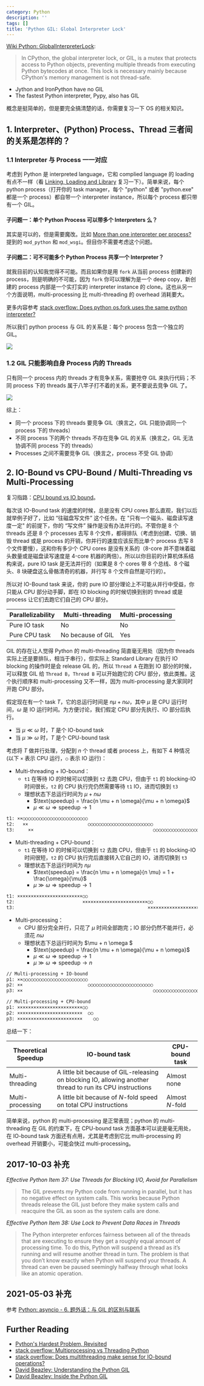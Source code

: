 ```yaml
---
category: Python
description: ''
tags: []
title: 'Python GIL: Global Interpreter Lock'
---
```


[GIL-vs-Process]: https://farm5.staticflickr.com/4362/36824252206_bd6fe5a2e6_z_d.jpg
[GIL-vs-Thread]: https://farm5.staticflickr.com/4434/36872027291_1003ba8dc5_z_d.jpg

[Wiki Python: GlobalInterpreterLock](https://wiki.python.org/moin/GlobalInterpreterLock):

> In CPython, the global interpreter lock, or GIL, is a mutex that protects access to Python objects, preventing multiple threads from executing Python bytecodes at once. This lock is necessary mainly because CPython's memory management is not thread-safe.

- Jython and IronPython have no GIL
- The fastest Python interpreter, Pypy, also has GIL

概念是挺简单的，但是要完全搞清楚的话，你需要复习一下 OS 的相关知识。

## 1. Interpreter、(Python) Process、Thread 三者间的关系是怎样的？

### 1.1 Interpreter 与 Process 一一对应

考虑到 Python 是 interpreted language，它和 complied language 的 loading 有点不一样（看 [Linking, Loading and Library](/os/2016/06/29/linking-loading-and-library) 复习一下）。简单来说，每个 python process（打开你的 task manager，每个 "python" 或者 "python.exe" 都是一个 process）都自带一个 interpreter instance，所以每个 process 都只带有一个 GIL。

#### 子问题一：单个 Python Process 可以带多个 Interpreters 么？

其实是可以的，但是需要魔改。比如 [More than one interpreter per process?](https://bytes.com/topic/python/answers/750015-more-than-one-interpreter-per-process) 提到的 `mod_python` 和 `mod_wsgi`。但目你不需要考虑这个问题。

#### 子问题二：可不可能多个 Python Process 共享一个 Interpreter？

就我目前的认知我觉得不可能。而且如果你是用 `fork` 从当前 process 创建新的 process，则是明确的不可能，因为 `fork` 你可以理解为是一个 deep copy，新创建的 process 内部是一个实打实的 interpreter instance 的 clone。这也从另一个方面说明，multi-processing 比 multi-threading 的 overhead 消耗要大。

更多内容参考 [stack overflow: Does python os.fork uses the same python interpreter?](https://stackoverflow.com/questions/30157895/does-python-os-fork-uses-the-same-python-interpreter)

所以我们 python process 与 GIL 的关系是：每个 process 包含一个独立的 GIL。

![][GIL-vs-Process]

### 1.2 GIL 只能影响自身 Process 内的 Threads

只有同一个 process 内的 threads 才有竞争关系，需要抢夺 GIL 来执行代码；不同 process 下的 threads 属于八竿子打不着的关系，更不要说去竞争 GIL 了。

![][GIL-vs-Thread]

综上：

- 同一个 process 下的 threads 要竞争 GIL（换言之，GIL 只能协调同一个 process 下的 threads）
- 不同 process 下的两个 threads 不存在竞争 GIL 的关系（换言之，GIL 无法协调不同 process 下的 threads）
- Processes 之间不需要竞争 GIL（换言之，process 不受 GIL 协调）

## 2. IO-Bound vs CPU-Bound / Multi-Threading vs Multi-Processing

复习指路：[CPU bound vs IO bound](/os/2017/03/20/cpu-bound-vs-io-bound)。

每次谈 IO-Bound task 的速度的时候，总是没有 CPU cores 那么直观，我们以后就举例子好了，比如 “往磁盘写文件” 这个任务。在 "只有一个磁头、磁盘读写速度一定" 的前提下，你的 “写文件” 操作是没有办法并行的。不管你是 8 个 threads 还是 8 个 processes 去写 8 个文件，都得排队（考虑到创建、切换、销毁 thread 或是 process 的开销，你并行的速度应该反而比单个 process 去写 8 个文件要慢），这和你有多少个 CPU cores 是没有关系的（8-core 并不意味着磁头数量或是磁盘读写速度是 4-core 机器的两倍）。所以以你目前的计算机体系结构来说，pure IO task 是无法并行的（如果是 8 个 cores 带 8 个总线、8 个磁头、8 块硬盘这么骨骼清奇的机器，并行写 8 个文件自然是可行的）。

所以对 IO-Bound task 来说，你的 pure IO 部分理论上不可能从并行中受益，你只能从 CPU 部分动手脚，即在 IO blocking 的时候切换到别的 thread 或是 process 让它们去跑它们自己的 CPU 部分。

| Parallelizability | Multi-threading   | Multi-processing |
|-------------------|-------------------|------------------|
| Pure IO task      | No                | No               |
| Pure CPU task     | No because of GIL | Yes              |

GIL 的存在让人觉得 Python 的 multi-threading 简直毫无用处（因为你 threads 实际上还是要排队，相当于串行），但实际上 Standard Library 在执行 IO blocking 的操作时是会 release GIL 的，所以 `Thread A` 在跑到 IO 部分的时候，可以释放 GIL 给 `Thread B`，`Thread B` 可以开始跑它的 CPU 部分，依此类推。这个执行顺序和 multi-processing 又不一样，因为 multi-processing 是大家同时开跑 CPU 部分。

假定现在有一个 task $T$，它的总运行时间是 $n \mu + n \omega$，其中 $\mu$ 是 CPU 运行时间，$\omega$ 是 IO 运行时间。为方便讨论，我们假定 CPU 部分先执行、IO 部分后执行。

- 当 $\mu \ll \omega$ 时，$T$ 是个 IO-bound task
- 当 $\mu \gg \omega$ 时，$T$ 是个 CPU-bound task

考虑将 $T$ 做并行处理，分配到 $n$ 个 thread 或者 process 上，有如下 4 种情况 (以下 `×` 表示 CPU 运行，`○` 表示 IO 运行)：

- Multi-threading + IO-bound：
  - `t1` 在等待 IO 的时候可以切换到 `t2` 去跑 CPU，但由于 `t1` 的 blocking-IO 时间很长，`t2` 的 CPU 执行完仍然需要等待 `t1` IO，进而切换到 `t3`
  - 理想状态下总运行时间为 $\mu + n \omega$
    - $\text{speedup} = \frac{n \mu + n \omega}{\mu + n \omega}$
    - $\mu \ll \omega \Rightarrow \text{speedup} \to 1$ 

```txt
t1: ××○○○○○○○○○○○○○○○○○○○○○○○○
t2:   ××                      ○○○○○○○○○○○○○○○○○○○○○○○○
t3:     ××                                            ○○○○○○○○○○○○○○○○○○○○○○○○
```

- Multi-threading + CPU-bound：
  - `t1` 在等待 IO 的时候可以切换到 `t2` 去跑 CPU，但由于 `t1` 的 blocking-IO 时间很短，`t2` 的 CPU 执行完后直接转入它自己的 IO，进而切换到 `t3`
  - 理想状态下总运行时间为 $n \mu$
    - $\text{speedup} = \frac{n \mu + n \omega}{n \mu} = 1 + \frac{\omega}{\mu}$
    - $\mu \gg \omega \Rightarrow \text{speedup} \to 1$ 

```txt
t1: ××××××××××××××××××××××××○○
t2:                         ××××××××××××××××××××××××○○
t3:                                                 ××××××××××××××××××××××××○○
```

- Multi-processing：
  - CPU 部分完全并行，只花了 $\mu$ 时间全部跑完；IO 部分仍然不能并行，必须花 $n \omega$
  - 理想状态下总运行时间为 $\mu + n \omega $
    - $\text{speedup} = \frac{n \mu + n \omega}{\mu + n \omega}$
    - $\mu \ll \omega \Rightarrow \text{speedup} \to 1$ 
    - $\mu \gg \omega \Rightarrow \text{speedup} \to n$ 

```txt
// Multi-processing + IO-bound
p1: ××○○○○○○○○○○○○○○○○○○○○○○○○
p2: ××                        ○○○○○○○○○○○○○○○○○○○○○○○○
p3: ××                                                ○○○○○○○○○○○○○○○○○○○○○○○○

// Multi-processing + CPU-bound
p1: ××××××××××××××××××××××××○○
p2: ××××××××××××××××××××××××  ○○
p3: ××××××××××××××××××××××××    ○○
```

总结一下：

| Theoretical Speedup | IO-bound task | CPU-bound task |
|---------------------|---------------|----------------|
| Multi-threading     | A little bit because of GIL-releasing on blocking IO, allowing another thread to run its CPU instructions | Almost none |
| Multi-processing    | A little bit because of $N$-fold speed on total CPU instructions | Almost $N$-fold |

简单来说，python 的 multi-processing 是正常表现；python 的 multi-threading 在 GIL 的约束下，在 CPU-bound task 方面基本可以说是毫无用处，在 IO-bound task 方面还有点用，尤其是考虑到它比 multi-processing 的 overhead 开销要小，可能会快过 multi-processing。

## 2017-10-03 补充

_Effective Python Item 37: Use Threads for Blocking I/O, Avoid for Parallelism_

> The GIL prevents my Python code from running in parallel, but it has no negative effect on system calls. This works because Python threads release the GIL just before they make system calls and reacquire the GIL as soon as the system calls are done.

_Effective Python Item 38: Use Lock to Prevent Data Races in Threads_

> The Python interpreter enforces fairness between all of the threads that are executing to ensure they get a roughly equal amount of processing time. To do this, Python will suspend a thread as it’s running and will resume another thread in turn. The problem is that you don’t know exactly when Python will suspend your threads. A thread can even be paused seemingly halfway through what looks like an atomic operation. 

## 2021-05-03 补充

参考 [Python: asyncio - 6. 题外话：与 GIL 的区别与联系](/asyncio/2021/02/24/python-asyncio#6-%E9%A2%98%E5%A4%96%E8%AF%9D%E4%B8%8E-gil-%E7%9A%84%E5%8C%BA%E5%88%AB%E4%B8%8E%E8%81%94%E7%B3%BB)

## Further Reading

- [Python's Hardest Problem, Revisited](https://jeffknupp.com/blog/2013/06/30/pythons-hardest-problem-revisited/)
- [stack overflow: Multiprocessing vs Threading Python](https://stackoverflow.com/questions/3044580/multiprocessing-vs-threading-python)
- [stack overflow: Does multithreading make sense for IO-bound operations?](https://stackoverflow.com/questions/902425/does-multithreading-make-sense-for-io-bound-operations)
- [David Beazley: Understanding the Python GIL](http://www.dabeaz.com/python/UnderstandingGIL.pdf)
- [David Beazley: Inside the Python GIL](http://www.dabeaz.com/python/GIL.pdf)